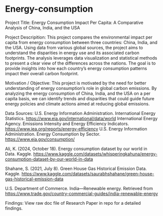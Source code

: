 # Energy-consumption

Project Title: Energy Consumption Impact Per Capita: A Comparative Analysis of China, India, and the USA

Project Descripition: 
This project compares the environmental impact per capita from energy consumption between three countries: China, India, and the USA. Using data from various global sources, the project aims to understand the disparities in energy use and its associated carbon footprints. The analysis leverages data visualization and statistical methods to present a clear view of the differences across the nations. The goal is to provide insights into how each country’s energy consumption patterns impact their overall carbon footprint.

Motivation / Objective:
This project is motivated by the need for better understanding of energy consumption’s role in global carbon emissions. By analyzing the energy consumption of China, India, and the USA on a per capita basis, we can identify trends and disparities that could guide future energy policies and climate actions aimed at reducing global emissions.

Data Sources:
U.S. Energy Information Administration. International Energy Statistics. https://www.eia.gov/international/data/world International Energy Agency. Emissions Intensity and Energy Efficiency Indicators. https://www.iea.org/reports/energy-efficiency U.S. Energy Information Administration. Energy Consumption by Sector. https://www.eia.gov/consumption/

Ali, K. (2024, October 18). Energy consumption dataset by our world in Data. Kaggle. https://www.kaggle.com/datasets/whisperingkahuna/energy-consumption-dataset-by-our-world-in-data

Shahane, S. (2021, July 8). Green House Gas Historical Emission Data. Kaggle. https://www.kaggle.com/datasets/saurabhshahane/green-house-gas-historical-emission-data

U.S. Department of Commerce. India—Renewable energy. Retrieved from https://www.trade.gov/country-commercial-guides/india-renewable-energy

Findings: 
View raw doc file of Research Paper in repo for a detailed findings.

